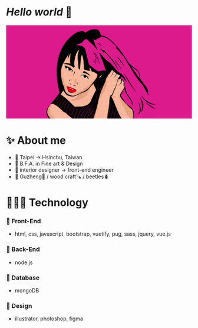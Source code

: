 # *Hello world* 👋

![self portrait](https://github.com/haku19602/haku19602/blob/main/self_portrait.png?raw=true)

# ✨ About me
- 📍 Taipei -> Hsinchu, Taiwan
- 🏫 B.F.A. in Fine art & Design
- 💼 interior designer -> front-end engineer
- 🤍 Guzheng🎵 / wood craft🪚 / beetles🪲

# 👩🏻‍💻 Technology
### 📌 Front-End
- html, css, javascript, bootstrap, vuetify, pug, sass, jquery, vue.js

### 📌 Back-End
- node.js

### 📌 Database
- mongoDB

### 📌 Design
- illustrator, photoshop, figma

<!--
**haku19602/haku19602** is a ✨ _special_ ✨ repository because its `README.md` (this file) appears on your GitHub profile.

Here are some ideas to get you started:

- 🔭 I’m currently working on ...
- 🌱 I’m currently learning ...
- 👯 I’m looking to collaborate on ...
- 🤔 I’m looking for help with ...
- 💬 Ask me about ...
- 📫 How to reach me: ...
- 😄 Pronouns: ...
- ⚡ Fun fact: ...
-->

